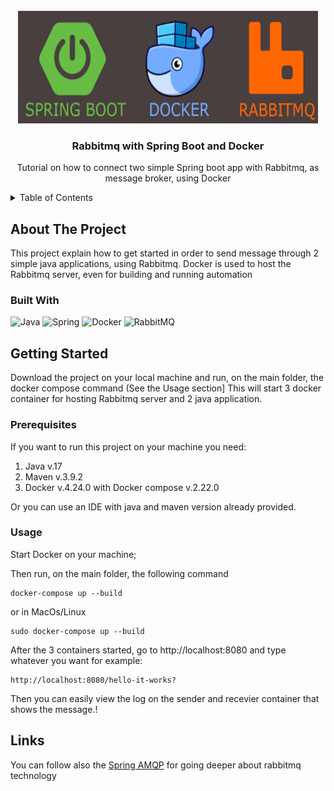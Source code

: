 
<!-- PROJECT LOGO -->
<br />
<div align="center">
  <a href="https://github.com/mcau92/java-exercises-projects/edit/master/com.cauduro.example.rabbitmq">
    <img src="rabb_img.png" alt="Logo" width="480" height="180">
  </a>

<h3 align="center">Rabbitmq with Spring Boot and Docker</h3>

  <p align="center">
    Tutorial on how to connect two simple Spring boot app with Rabbitmq, as message broker, using Docker
  </p>
</div>



<!-- TABLE OF CONTENTS -->
<details>
  <summary>Table of Contents</summary>
  <ol>
    <li>
      <a href="#about-the-project">About The Project</a>
      <ul>
        <li><a href="#built-with">Built With</a></li>
      </ul>
    </li>
    <li>
      <a href="#getting-started">Getting Started</a>
      <ul>
        <li><a href="#prerequisites">Prerequisites</a></li>
        <li><a href="#usage">Installation</a></li>
      </ul>
    </li>
    <li><a href="#links">Links</a></li>
  </ol>
</details>



<!-- ABOUT THE PROJECT -->
## About The Project

This project explain how to get started in order to send message through 2 simple java applications, using Rabbitmq.
Docker is used to host the Rabbitmq server, even for building and running automation



### Built With

![Java](https://img.shields.io/badge/java-%23ED8B00.svg?style=for-the-badge&logo=openjdk&logoColor=white)
![Spring](https://img.shields.io/badge/spring-%236DB33F.svg?style=for-the-badge&logo=spring&logoColor=white)
![Docker](https://img.shields.io/badge/docker-%230db7ed.svg?style=for-the-badge&logo=docker&logoColor=white)
![RabbitMQ](https://img.shields.io/badge/Rabbitmq-FF6600?style=for-the-badge&logo=rabbitmq&logoColor=white)

## Getting Started

Download the project on your local machine and run, on the main folder, the docker compose command (See the Usage section]
This will start 3 docker container for hosting Rabbitmq server and 2 java application.

### Prerequisites

If you want to run this project on your machine you need:
<ol>
  <li>Java v.17</li>
  <li>Maven v.3.9.2</li>
  <li>Docker v.4.24.0 with Docker compose v.2.22.0</li>
</ol>

Or you can use an IDE with java and maven version already provided.

### Usage

Start Docker on your machine;

Then run, on the main folder, the following command

```
docker-compose up --build
```
or in MacOs/Linux

```
sudo docker-compose up --build
```
After the 3 containers started, go to http://localhost:8080 and type whatever you want for example:
```
http://localhost:8080/hello-it-works?
```

Then you can easily view the log on the sender and recevier container that shows the message.!

## Links

You can follow also the [Spring AMQP](https://spring.io/guides/gs/messaging-rabbitmq/) for going deeper about rabbitmq technology

